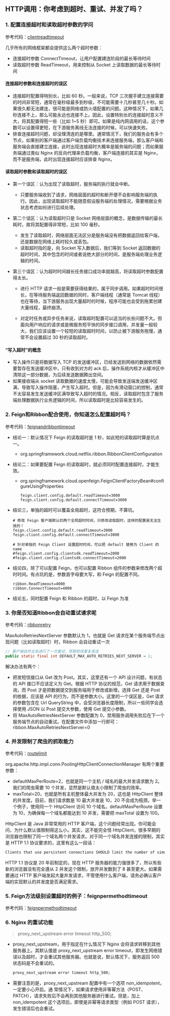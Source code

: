## HTTP调用：你考虑到超时、重试、并发了吗？

### 1. 配置连接超时和读取超时参数的学问

参考代码：[clientreadtimeout](clientreadtimeout)

几乎所有的网络框架都会提供这么两个超时参数：

- 连接超时参数 ConnectTimeout，让用户配置建连阶段的最长等待时间
- 读取超时参数 ReadTimeout，用来控制从 Socket 上读取数据的最长等待时间

#### 连接超时参数和连接超时的误区

- 连接超时配置得特别长，比如 60 秒。一般来说，TCP
  三次握手建立连接需要的时间非常短，通常在毫秒级最多到秒级，不可能需要十几秒甚至几十秒。如果很久都无法建连，很可能是网络或防火墙配置的问题。这种情况下，如果几秒连接不上，那么可能永远也连接不上。因此，设置特别长的连接超时意义不大，将其配置得短一些（比如
  1~5 秒）即可。如果是纯内网调用的话，这个参数可以设置得更短，在下游服务离线无法连接的时候，可以快速失败。
- 排查连接超时问题，却没理清连的是哪里。通常情况下，我们的服务会有多个节点，如果别的客户端通过客户端负载均衡技术来连接服务端，那么客户端和服务端会直接建立连接，此时出现连接超时大概率是服务端的问题；而如果服务端通过类似
  Nginx 的反向代理来负载均衡，客户端连接的其实是 Nginx，而不是服务端，此时出现连接超时应该排查 Nginx。

#### 读取超时参数和读取超时的误区

- 第一个误区：认为出现了读取超时，服务端的执行就会中断。

    - 只要服务端收到了请求，网络层面的超时和断开便不会影响服务端的执行。因此，出现读取超时不能随意假设服务端的处理情况，需要根据业务状态考虑如何进行后续处理。

- 第二个误区：认为读取超时只是 Socket 网络层面的概念，是数据传输的最长耗时，故将其配置得非常短，比如 100 毫秒。

    - 发生了读取超时，网络层面无法区分是服务端没有把数据返回给客户端，还是数据在网络上耗时较久或丢包。
    - 读取超时指的是，向 Socket 写入数据后，我们等到 Socket 返回数据的超时时间，其中包含的时间或者说绝大部分的时间，是服务端处理业务逻辑的时间。

- 第三个误区：认为超时时间越长任务接口成功率就越高，将读取超时参数配置得太长。
    - 进行 HTTP 请求一般是需要获得结果的，属于同步调用。如果超时时间很长，在等待服务端返回数据的同时，客户端线程（通常是
      Tomcat 线程）也在等待，当下游服务出现大量超时的时候，程序可能也会受到拖累创建大量线程，最终崩溃。

    - 对定时任务或异步任务来说，读取超时配置可以适当的长些问题不大。但面向用户响应的请求或是微服务短平快的同步接口调用，并发量一般较大，我们应该设置一个较短的读取超时时间，以防止被下游服务拖慢，通常不会设置超过
      30 秒的读取超时。

#### “写入超时”的概念

- 写入操作只是将数据写入 TCP 的发送缓冲区，已经发送到网络的数据依然需要暂存在发送缓冲区中，只有收到对方的 ack
  后，操作系统内核才从缓冲区中清除这一部分数据，为后续发送数据腾出空间。
- 如果接收端从 socket
  读取数据的速度太慢，可能会导致发送端发送缓冲区满，导致写入操作阻塞，产生写入超时。但是，因为有滑动窗口的控制，通常不太容易发生发送缓冲区满导致写入超时的情况。相反，读取超时包含了服务端处理数据执行业务逻辑的时间，所以读取超时是比较容易发生的。

### 2. Feign和Ribbon配合使用，你知道怎么配置超时吗？

参考代码：[feignandribbontimeout](feignandribbontimeout)

- 结论一：默认情况下 Feign 的读取超时是 1 秒，如此短的读取超时算是坑点一。

    - org.springframework.cloud.netflix.ribbon.RibbonClientConfiguration

- 结论二：如果要配置 Feign 的读取超时，就必须同时配置连接超时，才能生效。

    - org.springframework.cloud.openfeign.FeignClientFactoryBean#configureUsingProperties

      ```properties
      feign.client.config.default.readTimeout=3000
      feign.client.config.default.connectTimeout=3000
      ```

- 结论三，单独的超时可以覆盖全局超时，这符合预期，不算坑。

  ```properties
  # 修改 Feign 客户端默认的两个全局超时时间，只修改读取超时，这样的配置是无法生效的！
  feign.client.config.default.readTimeout=3000
  feign.client.config.default.connectTimeout=3000
  
  # 针对单独的 Feign Client 设置超时时间，可以把 default 替换为 Client 的 name
  #feign.client.config.clientsdk.readTimeout=2000
  #feign.client.config.clientsdk.connectTimeout=2000
  ```

- 结论四，除了可以配置 Feign，也可以配置 Ribbon 组件的参数来修改两个超时时间。有点坑的是，参数首字母要大写，和 Feign 的配置不同。

  ```properties
  ribbon.ReadTimeout=4000
  ribbon.ConnectTimeout=4000
  ```

- 结论五，同时配置 Feign 和 Ribbon 的超时，以 Feign 为准

### 3. 你是否知道Ribbon会自动重试请求呢

参考代码：[ribbonretry](ribbonretry)

MaxAutoRetriesNextServer 参数默认为 1，也就是 Get 请求在某个服务端节点出现问题（比如读取超时）时，Ribbon 会自动重试一次

```java
// 客户端自作主张进行了一次重试，导致短信重复发送
public static final int DEFAULT_MAX_AUTO_RETRIES_NEXT_SERVER = 1;
```

解决办法有两个：

- 把发短信接口从 Get 改为 Post。其实，这里还有一个 API 设计问题，有状态的 API 接口不应该定义为 Get。根据 HTTP 协议的规范，Get
  请求用于数据查询，而 Post 才是把数据提交到服务端用于修改或新增。选择 Get 还是 Post 的依据，应该是 API
  的行为，而不是参数大小。这里的一个误区是，Get 请求的参数包含在 Url QueryString 中，会受浏览器长度限制，所以一些同学会选择使用
  JSON 以 Post 提交大参数，使用 Get 提交小参数。
- 将 MaxAutoRetriesNextServer 参数配置为 0，禁用服务调用失败后在下一个服务端节点的自动重试。在配置文件中添加一行即可：ribbon.MaxAutoRetriesNextServer=0

### 4. 并发限制了爬虫的抓取能力

参考代码：[routelimit](routelimit)

org.apache.http.impl.conn.PoolingHttpClientConnectionManager 有两个重要参数：

- defaultMaxPerRoute=2，也就是同一个主机 / 域名的最大并发请求数为 2。我们的爬虫需要 10 个并发，显然是默认值太小限制了爬虫的效率。
- maxTotal=20，也就是所有主机整体最大并发为 20，这也是 HttpClient 整体的并发度。目前，我们请求数是 10 最大并发是 10，20
  不会成为瓶颈。举一个例子，使用同一个 HttpClient 访问 10 个域名，defaultMaxPerRoute 设置为 10，为确保每一个域名都能达到 10
  并发，需要把 maxTotal 设置为 100。

HttpClient 是 Java 非常常用的 HTTP 客户端，这个问题经常出现。你可能会问，为什么默认值限制得这么小。其实，这不能完全怪
HttpClient，很多早期的浏览器也限制了同一个域名两个并发请求。对于同一个域名并发连接的限制，其实是 HTTP 1.1 协议要求的，这里有这么一段话：

```txt
Clients that use persistent connections SHOULD limit the number of simultaneous connections that they maintain to a given server. A single-user client SHOULD NOT maintain more than 2 connections with any server or proxy. A proxy SHOULD use up to 2*N connections to another server or proxy, where N is the number of simultaneously active users. These guidelines are intended to improve HTTP response times and avoid congestion.
```

HTTP 1.1 协议是 20 年前制定的，现在 HTTP 服务器的能力强很多了，所以有些新的浏览器没有完全遵从 2 并发这个限制，放开并发数到了
8 甚至更大。如果需要通过 HTTP 客户端发起大量并发请求，不管使用什么客户端，请务必确认客户端的实现默认的并发度是否满足需求。

### 5. Feign方法级别设置超时的例子：feignpermethodtimeout

参考代码：[feignpermethodtimeout](feignpermethodtimeout)

### 6. Nginx 的重试功能

> proxy_next_upstream error timeout http_500;

- proxy_next_upstream，用于指定在什么情况下 Nginx 会将请求转移到其他服务器上。其默认值是
  proxy_next_upstream error timeout，即发生网络错误以及超时，才会重试其他服务器。也就是说，默认情况下，服务返回 500
  状态码是不会重试的。

  ```xml
  proxy_next_upstream error timeout http_500;
  ```

- 需要注意的是，proxy_next_upstream 配置中有一个选项 non_idempotent，一定要小心开启。通
  常情况下，如果请求使用非等幂方法（POST、PATCH），请求失败后不会再到其他服务器进行重试。但是，加上 non_idempotent
  这个选项后，即使是非幂等请求类型（例如 POST 请求），发生错误后也会重试。